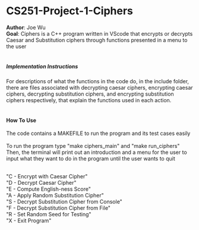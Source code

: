 # CS251-Project-1-Ciphers
**Author**: Joe Wu <br>
**Goal**: Ciphers is a C++ program written in VScode that encrypts or decrypts Caesar and Substitution ciphers through functions presented in a menu to the user<br><br>

##### Implementation Instructions 
For descriptions of what the functions in the code do, in the include folder, there are files associated with decrypting caesar ciphers, encrypting caesar ciphers, decrypting substitution ciphers, and encrypting substitution ciphers respectively, that explain the functions used in each action.<br><br>

#### How To Use<br>
The code contains a MAKEFILE to run the program and its test cases easily<br><br>
To run the program type "make ciphers_main" and "make run_ciphers"<br>
Then, the terminal will print out an introduction and a menu for the user to input what they want to do in the program until the user wants to quit<br><br>

"C - Encrypt with Caesar Cipher"<br>
"D - Decrypt Caesar Cipher"<br>
"E - Compute English-ness Score"<br>
"A - Apply Random Substitution Cipher"<br>
"S - Decrypt Substitution Cipher from Console"<br>
"F - Decrypt Substitution Cipher from File"<br>
"R - Set Random Seed for Testing"<br>
"X - Exit Program"<br>

